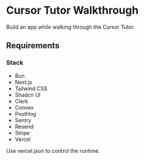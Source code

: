 # Cursor Tutor Walkthrough

Build an app while walking through the Cursor Tutor.

## Requirements

### Stack

- Bun
- Next.js
- Tailwind CSS
- Shadcn UI
- Clerk
- Convex
- PostHog
- Sentry
- Resend
- Stripe
- Vercel

Use vercel.json to control the runtime.
